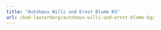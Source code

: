 ```yaml
---
title: "Autohaus Willi und Ernst Blume KG"
url: /bad-lauterberg/autohaus-willi-und-ernst-blume-kg/
---
```

